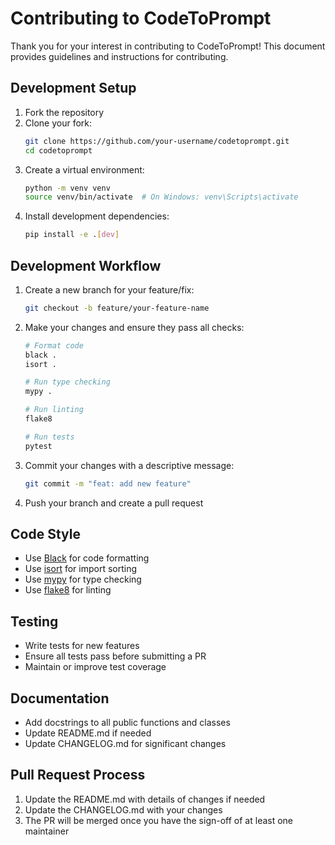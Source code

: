 # Contributing to CodeToPrompt

Thank you for your interest in contributing to CodeToPrompt! This document provides guidelines and instructions for contributing.

## Development Setup

1. Fork the repository
2. Clone your fork:
   ```bash
   git clone https://github.com/your-username/codetoprompt.git
   cd codetoprompt
   ```
3. Create a virtual environment:
   ```bash
   python -m venv venv
   source venv/bin/activate  # On Windows: venv\Scripts\activate
   ```
4. Install development dependencies:
   ```bash
   pip install -e .[dev]
   ```

## Development Workflow

1. Create a new branch for your feature/fix:
   ```bash
   git checkout -b feature/your-feature-name
   ```

2. Make your changes and ensure they pass all checks:
   ```bash
   # Format code
   black .
   isort .

   # Run type checking
   mypy .

   # Run linting
   flake8

   # Run tests
   pytest
   ```

3. Commit your changes with a descriptive message:
   ```bash
   git commit -m "feat: add new feature"
   ```

4. Push your branch and create a pull request

## Code Style

- Use [Black](https://black.readthedocs.io/) for code formatting
- Use [isort](https://pycqa.github.io/isort/) for import sorting
- Use [mypy](https://mypy.readthedocs.io/) for type checking
- Use [flake8](https://flake8.pycqa.org/) for linting

## Testing

- Write tests for new features
- Ensure all tests pass before submitting a PR
- Maintain or improve test coverage

## Documentation

- Add docstrings to all public functions and classes
- Update README.md if needed
- Update CHANGELOG.md for significant changes

## Pull Request Process

1. Update the README.md with details of changes if needed
2. Update the CHANGELOG.md with your changes
3. The PR will be merged once you have the sign-off of at least one maintainer 